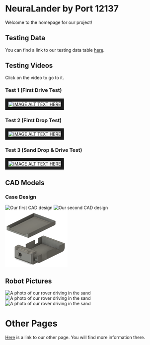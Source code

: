 <meta name="robots" content="noindex">

# NeuraLander by Port 12137
Welcome to the homepage for our project!

## Testing Data
You can find a link to our testing data table [here](https://docs.google.com/spreadsheets/d/1I-Th3O3DXWnaWdb4HGvsLn37kOAO-Q9-bMmvSxF49i0).

## Testing Videos
Click on the video to go to it.
### Test 1 (First Drive Test)
<a href="http://www.youtube.com/watch?feature=player_embedded&v=6sv-8LKRP5k
" target="_blank"><img src="http://img.youtube.com/vi/6sv-8LKRP5k/0.jpg" 
alt="IMAGE ALT TEXT HERE" width="240" height="180" border="10" /></a>
### Test 2 (First Drop Test)
<a href="http://www.youtube.com/watch?feature=player_embedded&v=mrkrjZC4gLA
" target="_blank"><img src="http://img.youtube.com/vi/mrkrjZC4gLA/0.jpg" 
alt="IMAGE ALT TEXT HERE" width="240" height="180" border="10" /></a>
### Test 3 (Sand Drop & Drive Test)
<a href="http://www.youtube.com/watch?feature=player_embedded&v=2RLr_Oy5QfM
" target="_blank"><img src="http://img.youtube.com/vi/2RLr_Oy5QfM/0.jpg" 
alt="IMAGE ALT TEXT HERE" width="240" height="180" border="10" /></a>

## CAD Models
### Case Design
<img src="assets/images/case_render.png" width="200" alt="Our first CAD design">
<img src="assets/images/render2.png" width="200" alt="Our second CAD design">

<img src="assets/images/model2.png" width="200" alt="Our third CAD design">

## Robot Pictures
<img src="assets/images/IMG_2807.JPG" width="200" alt="A photo of our rover driving in the sand">
<img src="assets/images/IMG_2809.JPG" width="200" alt="A photo of our rover driving in the sand">
<img src="assets/images/IMG_7737.jpg" width="200" alt="A photo of our rover driving in the sand">

# Other Pages
[Here](https://sites.google.com/harleystudents.org/port12137) is a link to our other page. You will find more information there.
